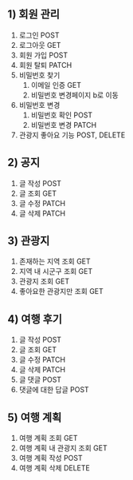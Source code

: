 ## **1) 회원 관리**

1. 로그인 POST
2. 로그아웃 GET
3. 회원 가입 POST
4. 회원 탈퇴 PATCH
5. 비밀번호 찾기
    1. 이메일 인증 GET
    2. 비밀번호 변경페이지 b로 이동
6. 비밀번호 변경
    1. 비밀번호 확인 POST
    2. 비밀번호 변경 PATCH
7. 관광지 좋아요 기능 POST, DELETE

## **2) 공지**

1. 글 작성 POST
2. 글 조회 GET
3. 글 수정 PATCH
4. 글 삭제 PATCH

## **3) 관광지**

1. 존재하는 지역 조회 GET
2. 지역 내 시군구 조회 GET
3. 관광지 조회 GET
4. 좋아요한 관광지만 조회 GET

## **4) 여행 후기**

1. 글 작성 POST
2. 글 조회 GET
3. 글 수정 PATCH
4. 글 삭제 PATCH
6. 글 댓글 POST
7. 댓글에 대한 답글 POST

## **5) 여행 계획**

1. 여행 계획 조회 GET
2. 여행 계획 내 관광지 조회 GET
3. 여행 계획 작성 POST
4. 여행 계획 삭제 DELETE
